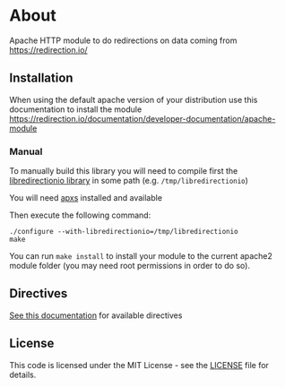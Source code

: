 # About

Apache HTTP module to do redirections on data coming from https://redirection.io/

## Installation

When using the default apache version of your distribution use this documentation to install the module
https://redirection.io/documentation/developer-documentation/apache-module

### Manual

To manually build this library you will need to compile first the [libredirectionio library](https://github.com/redirectionio/libredirectionio)
in some path (e.g. `/tmp/libredirectionio`)

You will need [apxs](https://httpd.apache.org/docs/2.4/programs/apxs.html) installed and available

Then execute the following command:

```
./configure --with-libredirectionio=/tmp/libredirectionio
make
```

You can run `make install` to install your module to the current apache2 module folder (you may need root permissions in order to do so).

## Directives

[See this documentation](https://redirection.io/documentation/developer-documentation/apache-module#module-configuration-directives) for available directives

##  License

This code is licensed under the MIT License - see the  [LICENSE](./LICENSE.md)  file for details.
